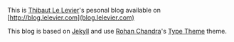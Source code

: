 This is [Thibaut Le Levier](http://github.com/tibo)'s pesonal blog available on [http://blog.lelevier.com](blog.lelevier.com)

This blog is based on [Jekyll](http://jekyllrb.com) and use [Rohan Chandra](http://github.com/rohanchandra)'s [Type Theme](http://github.com/rohanchandra/type-theme/) theme.